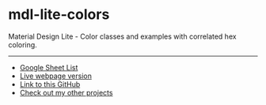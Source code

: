 # mdl-lite-colors
Material Design Lite - Color classes and examples with correlated hex coloring.
<hr>

- [Google Sheet List](https://docs.google.com/spreadsheets/d/1KorGs3pKDzNbQNJf6vd_TuDjuycnif7MwNd4kT71wt8/pubhtml)
- [Live webpage version]()
- [Link to this GitHub](https://github.com/willinspire/mdl-lite-colors)
- [Check out my other projects](http://www.apt-get.co)
